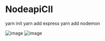 # NodeapiCII

yarn init
yarn add express
yarn add nodemon
 
![image](https://user-images.githubusercontent.com/59730229/116783447-3571c780-aa65-11eb-975f-e81ef01968e0.png)
![image](https://user-images.githubusercontent.com/59730229/116794675-30346d00-aaa5-11eb-8a80-8ca9079353d7.png)
